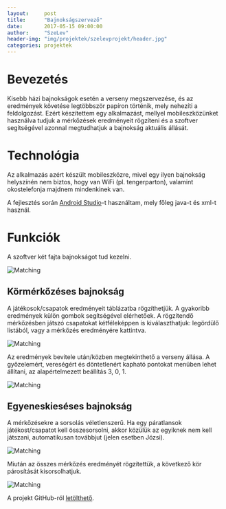 ```yaml
---
layout:     post
title:      "Bajnokságszervező"
date:       2017-05-15 09:00:00
author:     "SzeLev"
header-img: "img/projektek/szelevprojekt/header.jpg"
categories: projektek
---
```


# Bevezetés #

Kisebb házi bajnokságok esetén a verseny megszervezése, és az eredmények követése legtöbbször papíron történik, mely nehezíti a
 feldolgozást. Ezért készítettem egy alkalmazást, mellyel mobileszközünket használva tudjuk a mérkőzések eredményeit rögzíteni 
és a szoftver segítségével azonnal megtudhatjuk a bajnokság aktuális állását.

# Technológia #

Az alkalmazás azért készült mobileszközre, mivel egy ilyen bajnokság helyszínén nem biztos, hogy van WiFi (pl. tengerparton), 
valamint okostelefonja majdnem mindenkinek van.

A fejlesztés során [Android Studio][1]-t használtam, mely főleg java-t és xml-t használ.

# Funkciók #

A szoftver két fajta bajnokságot tud kezelni.

<img src="{{ site.baseurl }}/img/projektek/szelevprojekt/modok.jpg" class="img-responsive" alt="Matching">

## Körmérkőzéses bajnokság ##

A játékosok/csapatok eredményeit táblázatba rögzíthetjük. A gyakoribb eredmények külön gombok segítségével elérhetőek. A 
rögzítendő mérkőzésben játszó csapatokat kétféleképpen is kiválaszthatjuk: legördülő listából, vagy a mérkőzés eredményére 
kattintva.

<img src="{{ site.baseurl }}/img/projektek/szelevprojekt/korm1.jpg" class="img-responsive" alt="Matching">

Az eredmények bevitele után/közben megtekinthető a verseny állása. A győzelemért, vereségért és döntetlenért kapható pontokat 
menüben lehet állítani, az alapértelmezett beállítás 3, 0, 1.

<img src="{{ site.baseurl }}/img/projektek/szelevprojekt/korm2.jpg" class="img-responsive" alt="Matching">

## Egyeneskieséses bajnokság ##

A mérkőzésekre a sorsolás véletlenszerű. Ha egy páratlansok játékost/csapatot kell összesorsolni, akkor közülük az egyiknek nem
 kell játszani, automatikusan továbbjut (jelen esetben Józsi).

<img src="{{ site.baseurl }}/img/projektek/szelevprojekt/egy1.jpg" class="img-responsive" alt="Matching">

Miután az összes mérkőzés eredményét rögzítettük, a következő kör párosítását kisorsolhatjuk.

<img src="{{ site.baseurl }}/img/projektek/szelevprojekt/egy2.jpg" class="img-responsive" alt="Matching">

A projekt GitHub-ról [letölthető][2].

[1]: https://developer.android.com/studio/index.html
[2]: https://github.com/techtabor/Bajnoksag
